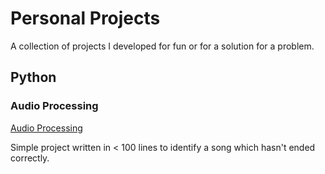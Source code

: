 # Personal Projects

A collection of projects I developed for fun or for a solution for a problem.



## Python

### Audio Processing

[Audio Processing](https://github.com/TheE7Player/PersonalProjects/blob/main/python/AudioProcessing/AudioProcessingDocument.md)

Simple project written in < 100 lines to identify a song which hasn't ended correctly.

